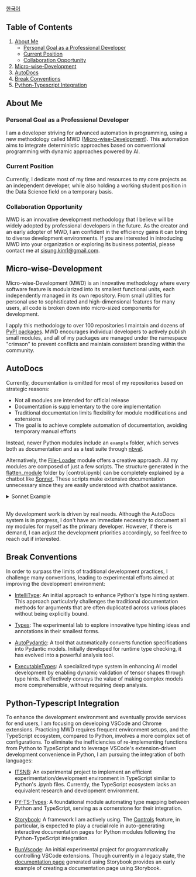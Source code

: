 [한국어](./readme_kr.md)


## Table of Contents
1. [About Me](#about-me)
   - [Personal Goal as a Professional Developer](#personal-goal-as-a-professional-developer)
   - [Current Position](#current-position)
   - [Collaboration Opportunity](#collaboration-opportunity)
2. [Micro-wise-Development](#micro-wise-development)
3. [AutoDocs](#autodocs)
4. [Break Conventions](#break-conventions)
5. [Python-Typescript Integration](#python-typescript-integration)

## About Me

### Personal Goal as a Professional Developer

I am a developer striving for advanced automation in programming, using a new methodology called MWD ([Micro-wise-Development](https://github.com/crimson206/micro-wise-development)). This automation aims to integrate deterministic approaches based on conventional programming with dynamic approaches powered by AI.

### Current Position

Currently, I dedicate most of my time and resources to my core projects as an independent developer, while also holding a working student position in the Data Science field on a temporary basis.

### Collaboration Opportunity

MWD is an innovative development methodology that I believe will be widely adopted by professional developers in the future. As the creator and an early adopter of MWD, I am confident in the efficiency gains it can bring to diverse development environments. If you are interested in introducing MWD into your organization or exploring its business potential, please contact me at sisung.kim1@gmail.com.

## Micro-wise-Development

Micro-wise-Development (MWD) is an innovative methodology where every software feature is modularized into its smallest functional units, each independently managed in its own repository. From small utilities for personal use to sophisticated and high-dimensional features for many users, all code is broken down into micro-sized components for development.

I apply this methodology to over 100 repositories I maintain and dozens of [PyPI packages](https://pypi.org/search/?q=crimson206). MWD encourages individual developers to actively publish small modules, and all of my packages are managed under the namespace "crimson" to prevent conflicts and maintain consistent branding within the community.

## AutoDocs

Currently, documentation is omitted for most of my repositories based on strategic reasons:

- Not all modules are intended for official release
- Documentation is supplementary to the core implementation
- Traditional documentation limits flexibility for module modifications and extensions
- The goal is to achieve complete automation of documentation, avoiding temporary manual efforts

Instead, newer Python modules include an `example` folder, which serves both as documentation and as a test suite through [nbval](https://github.com/computationalmodelling/nbval).

Alternatively, the [File-Loader](https://github.com/crimson206/file-loader) module offers a creative approach. All my modules are composed of just a few scripts. The structure generated in the [flatten_module](https://github.com/crimson206/file-loader/tree/main/example/flatten_module) folder by [control.ipynb] can be completely explained by a chatbot like [Sonnet](https://www.anthropic.com/news/claude-3-5-sonnet). These scripts make extensive documentation unnecessary since they are easily understood with chatbot assistance.

<details>
<summary>
    Sonnet Example
</summary>
<div class="p-4 space-y-4">
    <img src="./static/sonnet/load_files.png" alt="Load Files Example" class="w-full rounded-lg shadow"/>
    <img src="./static/sonnet/use_chatbot.png" alt="Use Chatbot Example" class="w-full rounded-lg shadow"/>
</div>
</details>

<br/>

My development work is driven by real needs. Although the AutoDocs system is in progress, I don't have an immediate necessity to document all my modules for myself as the primary developer. However, if there is demand, I can adjust the development priorities accordingly, so feel free to reach out if interested.

## Break Conventions

In order to surpass the limits of traditional development practices, I challenge many conventions, leading to experimental efforts aimed at improving the development environment:

- [IntelliType](https://github.com/crimson206/intelli-type): An initial approach to enhance Python's type hinting system. This approach particularly challenges the traditional documentation methods for arguments that are often duplicated across various places without being explicitly bound.

- [Types](https://github.com/crimson206/types): The experimental lab to explore innovative type hinting ideas and annotations in their smallest forms.

- [AutoPydantic](https://github.com/crimson206/auto-pydantic): A tool that automatically converts function specifications into Pydantic models. Initially developed for runtime type checking, it has evolved into a powerful analysis tool.

- [ExecutableTypes](https://github.com/crimson206/executable-types): A specialized type system in enhancing AI model development by enabling dynamic validation of tensor shapes through type hints. It effectively conveys the value of making complex models more comprehensible, without requiring deep analysis.

## Python-Typescript Integration

To enhance the development environment and eventually provide services for end users, I am focusing on developing VSCode and Chrome extensions. Practicing MWD requires frequent environment setups, and the TypeScript ecosystem, compared to Python, involves a more complex set of configurations. To eliminate the inefficiencies of re-implementing functions from Python to TypeScript and to leverage VSCode's extension-driven development convenience in Python, I am pursuing the integration of both languages:

- [ITSNB](https://github.com/crimson206/itsnb-ts): An experimental project to implement an efficient experimentation/development environment in TypeScript similar to Python's .ipynb files. Currently, the TypeScript ecosystem lacks an equivalent research and development environment.

- [PY-TS-Types](https://github.com/crimson206/py-ts-types): A foundational module automating type mapping between Python and TypeScript, serving as a cornerstone for their integration.

- [Storybook](https://storybook.js.org/docs): A framework I am actively using. The [Controls](https://storybook.js.org/docs/essentials/controls) feature, in particular, is expected to play a crucial role in auto-generating interactive documentation pages for Python modules following the Python-TypeScript integration.

- [RunVscode](https://github.com/crimson206/run-vscode-ex): An initial experimental project for programmatically controlling VSCode extensions. Though currently in a legacy state, the [documentation page](https://crimson206.github.io/run-vscode-ex) generated using Storybook provides an early example of creating a documentation page using Storybook.
